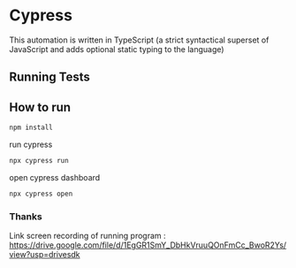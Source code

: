 # Cypress
This automation is written in TypeScript (a strict syntactical superset of JavaScript and adds optional static typing to the language)

## Running Tests

## How to run

```bash
npm install
```

run cypress
```bash
npx cypress run
```

open cypress dashboard
```bash
npx cypress open
```

### Thanks

Link screen recording of running program : https://drive.google.com/file/d/1EgGR1SmY_DbHkVruuQOnFmCc_BwoR2Ys/view?usp=drivesdk
